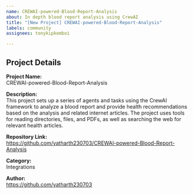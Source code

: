 ```yaml
---
name: CREWAI-powered-Blood-Report-Analysis
about: In depth blood report analysis using CrewAI 
title: "[New Project] CREWAI-powered-Blood-Report-Analysis"
labels: community
assignees: tonykipkemboi

---
```


## Project Details

**Project Name:**  
CREWAI-powered-Blood-Report-Analysis

**Description:**  
This project sets up a series of agents and tasks using the CrewAI framework to analyze a blood report and provide health recommendations based on the analysis and related internet articles. The project uses tools for reading directories, files, and PDFs, as well as searching the web for relevant health articles.

**Repository Link:**  
https://github.com/yatharth230703/CREWAI-powered-Blood-Report-Analysis

**Category:**  
Integrations

**Author:**  
https://github.com/yatharth230703


